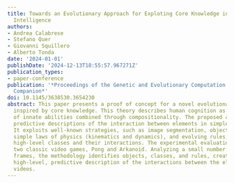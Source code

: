 ```yaml
---
title: Towards an Evolutionary Approach for Exploting Core Knowledge in Artificial
  Intelligence
authors:
- Andrea Calabrese
- Stefano Quer
- Giovanni Squillero
- Alberto Tonda
date: '2024-01-01'
publishDate: '2024-12-13T18:55:57.967271Z'
publication_types:
- paper-conference
publication: '*Proceedings of the Genetic and Evolutionary Computation Conference
  Companion*'
doi: 10.1145/3638530.3654230
abstract: This paper presents a proof of concept for a novel evolutionary methodology
  inspired by core knowledge. This theory describes human cognition as a small set
  of innate abilities combined through compositionality. The proposed approach generates
  predictive descriptions of the interaction between elements in simple 2D videos.
  It exploits well-known strategies, such as image segmentation, object detection,
  simple laws of physics (kinematics and dynamics), and evolving rules, including
  high-level classes and their interactions. The experimental evaluation focuses on
  two classic video games, Pong and Arkanoid. Analyzing a small number of raw video
  frames, the methodology identifies objects, classes, and rules, creating a compact,
  high-level, predictive description of the interactions between the elements in the
  videos.
---
```

